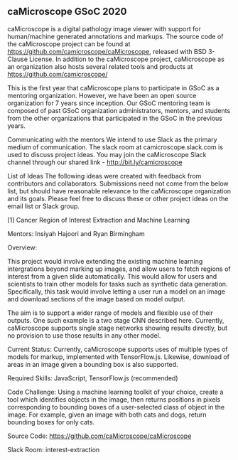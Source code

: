 ## caMicroscope GSoC 2020
caMicroscope is a digital pathology image viewer with support for human/machine generated annotations and markups. The source code of the caMicroscope project can be found at https://github.com/camicroscope/caMicroscope, released with BSD 3-Clause License. In addition to the caMicroscope project, caMicroscope as an organization also hosts several related tools and products at https://github.com/camicroscope/

This is the first year that caMicroscope plans to participate in GSoC as a mentoring organization. However, we have been an open source organization for 7 years since inception. Our GSoC mentoring team is composed of past GSoC organization administrators, mentors, and students from the other organizations that participated in the GSoC in the previous years.

Communicating with the mentors
We intend to use Slack as the primary medium of communication. The slack room at camicroscope.slack.com is used to discuss project ideas. You may join the caMicroscope Slack channel through our shared link - http://bit.ly/camicroscope

List of Ideas
The following ideas were created with feedback from contributors and collaborators. Submissions need not come from the below list, but should have reasonable relevance to the caMicroscope organization and its goals. Please feel free to discuss these or other project ideas on the email list or Slack group.

[1] Cancer Region of Interest Extraction and Machine Learning

Mentors: Insiyah Hajoori and Ryan Birmingham

Overview:

This project would involve extending the existing machine learning intergrations beyond marking up images, and allow users to fetch regions of interest from a given slide automatically. This would allow for users and scientists to train other models for tasks such as synthetic data generation. Specifically, this task would involve letting a user run a model on an image and download sections of the image based on model output.

The aim is to support a wider range of models and flexible use of their outputs. One such example is a two stage CNN described here. Currently, caMicroscope supports single stage networks showing results directly, but no provision to use those results in any other model.

Current Status: Currently, caMicroscope supports uses of multiple types of models for markup, implemented with TensorFlow.js. Likewise, download of areas in an image given a bounding box is also supported.

Required Skills: JavaScript, TensorFlow.js (recommended)

Code Challenge: Using a machine learning toolkit of your choice, create a tool which identifies objects in the image, then returns positions in pixels corresponding to bounding boxes of a user-selected class of object in the image. For example, given an image with both cats and dogs, return bounding boxes for only cats.

Source Code: https://github.com/caMicroscope/caMicroscope

Slack Room: interest-extraction

